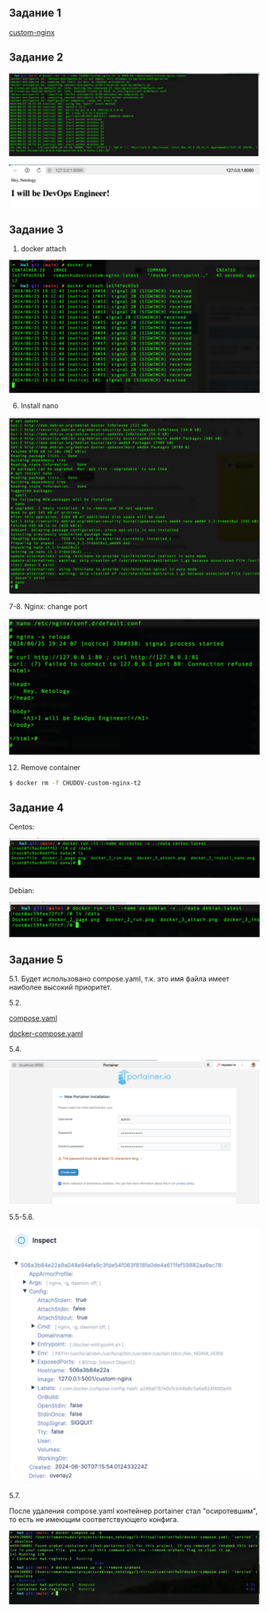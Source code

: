 ## Задание 1

[custom-nginx](docker.io/romanchudov/custom-nginx)

## Задание 2

![Docker Run](docker_2_run.png)

![Docker Run Page](docker_2_page.png)

## Задание 3

1. docker attach <container ID>

![Docker Attach](docker_3_attach.png)

6. Install nano

![Docker Install nano](docker_3_install_nano.png)

7-8. Nginx: change port

![Docker Nginx change port](docker_3_nginx_port.png)

12. Remove container

```sh
$ docker rm -f CHUDOV-custom-nginx-t2
```

## Задание 4

Centos:

![Centos](docker_4_centos.png)

Debian:

![Debian](docker_4_debian.png)

## Задание 5

5.1. Будет использовано compose.yaml, т.к. это имя файла имеет наиболее высокий приоритет.

5.2.

[compose.yaml](compose.yaml)

[docker-compose.yaml](docker-compose.yaml)

5.4.

![portainer_change_creds.png](portainer_change_creds.png)

5.5-5.6.

![portainer_nginx_config.png](portainer_nginx_config.png)

5.7.

После удаления compose.yaml контейнер portainer стал "осиротевшим", то есть не имеющим соответствующего конфига.

![docker_compose_orphans.png](docker_compose_orphans.png)
